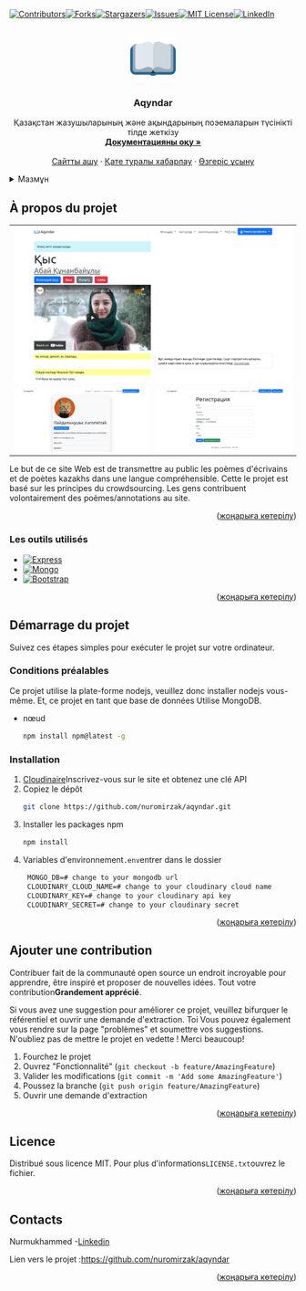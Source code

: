 <div id="top"></div>
<!--
*** Thanks for checking out the Best-README-Template. If you have a suggestion
*** that would make this better, please fork the repo and create a pull request
*** or simply open an issue with the tag "enhancement".
*** Don't forget to give the project a star!
*** Thanks again! Now go create something AMAZING! :D
-->

<!-- https://github.com/othneildrew -->

<!-- PROJECT SHIELDS -->

<!--
*** I'm using markdown "reference style" links for readability.
*** Reference links are enclosed in brackets [ ] instead of parentheses ( ).
*** See the bottom of this document for the declaration of the reference variables
*** for contributors-url, forks-url, etc. This is an optional, concise syntax you may use.
*** https://www.markdownguide.org/basic-syntax/#reference-style-links
-->

[![Contributors][contributors-shield]][contributors-url][![Forks][forks-shield]][forks-url][![Stargazers][stars-shield]][stars-url][![Issues][issues-shield]][issues-url][![MIT License][license-shield]][license-url][![LinkedIn][linkedin-shield]][linkedin-url]

<!-- PROJECT LOGO -->

<br />
<div align="center">
  <a href="https://github.com/nuromirzak/aqyndar">
    <img src="./public/icons/android-chrome-192x192.png" alt="Logo" width="80" height="80">
  </a>

<h3 align="center">Aqyndar</h3>

  <p align="center">
    Қазақстан жазушыларының және ақындарының поэемаларын түсінікті тілде жеткізу
    <br />
        <a href="https://github.com/nuromirzak/aqyndar"><strong>Документацияны оқу »</strong></a>
    <br />
    <br />
    <a href="https://aqyndar.herokuapp.com/">Сайтты ашу</a>
    ·
    <a href="https://github.com/nuromirzak/aqyndar/issues">Қате туралы хабарлау</a>
    ·
    <a href="https://github.com/nuromirzak/aqyndar/issues">Өзгеріс ұсыну</a>
  </p>
</div>

<!-- TABLE OF CONTENTS -->

<details>
  <summary>Мазмұн</summary>
  <ol>
    <li>
      <a href="#жоба-туралы">About The Project</a>
      <ul>
        <li><a href="#қолданылған-құралдар">Қолданылған құралдар</a></li>
      </ul>
    </li>
    <li>
      <a href="#проектке-кірісу">Проектке кірісу</a>
      <ul>
        <li><a href="#алғышарттар">Алғышарттар</a></li>
        <li><a href="#орнату">Орнату</a></li>
      </ul>
    </li>
    <li><a href="#үлесқосу">Үлес қосу</a></li>
    <li><a href="#лицензия">Лицензия</a></li>
    <li><a href="#контакттер">Контакттер</a></li>
  </ol>
</details>

<!-- ABOUT THE PROJECT -->

## À propos du projet

<table>
  <tr>
    <td valign="top" colspan="2"><img src="./public/images/screenshot_1.png"/></td>
  </tr>
  <tr>
    <td valign="top"><img src="./public/images/screenshot_2.png"/></td>
    <td valign="top"><img src="./public/images/screenshot_3.png"/></td>
  </tr>
</table>

Le but de ce site Web est de transmettre au public les poèmes d'écrivains et de poètes kazakhs dans une langue compréhensible. Cette
le projet est basé sur les principes du crowdsourcing. Les gens contribuent volontairement des poèmes/annotations au site.

<p align="right">(<a href="#top">жоңарыға көтерілу</a>)</p>

### Les outils utilisés

-   [![Express][Express.js]][Express-url]
-   [![Mongo][MongoDB]][Mongo-url]
-   [![Bootstrap][Bootstrap.com]][Bootstrap-url]

<p align="right">(<a href="#top">жоңарыға көтерілу</a>)</p>

<!-- GETTING STARTED -->

## Démarrage du projet

Suivez ces étapes simples pour exécuter le projet sur votre ordinateur.

### Conditions préalables

Ce projet utilise la plate-forme nodejs, veuillez donc installer nodejs vous-même. Et, ce projet en tant que base de données
Utilise MongoDB.

-   nœud
    ```sh
    npm install npm@latest -g
    ```

### Installation

1.  [Cloudinaire](https://cloudinary.com/)Inscrivez-vous sur le site et obtenez une clé API
2.  Copiez le dépôt
    ```sh
    git clone https://github.com/nuromirzak/aqyndar.git
    ```
3.  Installer les packages npm
    ```sh
    npm install
    ```
4.  Variables d'environnement`.env`entrer dans le dossier
    ```dotenv
     MONGO_DB=# change to your mongodb url
     CLOUDINARY_CLOUD_NAME=# change to your cloudinary cloud name
     CLOUDINARY_KEY=# change to your cloudinary api key
     CLOUDINARY_SECRET=# change to your cloudinary secret
    ```

<p align="right">(<a href="#top">жоңарыға көтерілу</a>)</p>

<!-- CONTRIBUTING -->

## Ajouter une contribution

Contribuer fait de la communauté open source un endroit incroyable pour apprendre, être inspiré et proposer de nouvelles idées. Tout
votre contribution**Grandement apprécié**.

Si vous avez une suggestion pour améliorer ce projet, veuillez bifurquer le référentiel et ouvrir une demande d'extraction. Toi
Vous pouvez également vous rendre sur la page "problèmes" et soumettre vos suggestions. N'oubliez pas de mettre le projet en vedette ! Merci beaucoup!

1.  Fourchez le projet
2.  Ouvrez "Fonctionnalité" (`git checkout -b feature/AmazingFeature`)
3.  Valider les modifications (`git commit -m 'Add some AmazingFeature'`)
4.  Poussez la branche (`git push origin feature/AmazingFeature`)
5.  Ouvrir une demande d'extraction

<p align="right">(<a href="#top">жоңарыға көтерілу</a>)</p>

<!-- LICENSE -->

## Licence

Distribué sous licence MIT. Pour plus d'informations`LICENSE.txt`ouvrez le fichier.

<p align="right">(<a href="#top">жоңарыға көтерілу</a>)</p>

<!-- CONTACT -->

## Contacts

Nurmukhammed -[Linkedin][linkedin-url]

Lien vers le projet :<https://github.com/nuromirzak/aqyndar>

<p align="right">(<a href="#top">жоңарыға көтерілу</a>)</p>

<!-- MARKDOWN LINKS & IMAGES -->

<!-- https://www.markdownguide.org/basic-syntax/#reference-style-links -->

[contributors-shield]: https://img.shields.io/github/contributors/nuromirzak/aqyndar.svg?style=for-the-badge

[contributors-url]: https://github.com/nuromirzak/aqyndar/graphs/contributors

[forks-shield]: https://img.shields.io/github/forks/nuromirzak/aqyndar.svg?style=for-the-badge

[forks-url]: https://github.com/nuromirzak/aqyndar/network/members

[stars-shield]: https://img.shields.io/github/stars/nuromirzak/aqyndar.svg?style=for-the-badge

[stars-url]: https://github.com/nuromirzak/aqyndar/stargazers

[issues-shield]: https://img.shields.io/github/issues/nuromirzak/aqyndar.svg?style=for-the-badge

[issues-url]: https://github.com/nuromirzak/aqyndar/issues

[license-shield]: https://img.shields.io/github/license/nuromirzak/aqyndar.svg?style=for-the-badge

[license-url]: https://github.com/nuromirzak/aqyndar/blob/master/LICENSE.txt

[linkedin-shield]: https://img.shields.io/badge/-LinkedIn-black.svg?style=for-the-badge&logo=linkedin&colorB=555

[linkedin-url]: https://linkedin.com/in/nurmukhammed

[product-screenshot]: ./public/images/screenshot_1.png

[Express.js]: https://img.shields.io/badge/Express.js-404D59?style=for-the-badge&logoColor=white&logo=express

[Express-url]: https://expressjs.com/

[MongoDB]: https://img.shields.io/badge/MongoDB-4EA94B?style=for-the-badge&logo=mongodb&logoColor=white

[Mongo-url]: https://www.mongodb.com/

[Bootstrap.com]: https://img.shields.io/badge/Bootstrap-563D7C?style=for-the-badge&logo=bootstrap&logoColor=white

[Bootstrap-url]: https://getbootstrap.com
